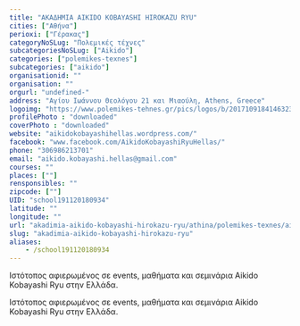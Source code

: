 ```yaml
---
title: "ΑΚΑΔΗΜΙΑ AIKIDO KOBAYASHI HIROKAZU RYU"
cities: ["Αθήνα"]
perioxi: ["Γέρακας"]
categoryNoSLug: "Πολεμικές τέχνες"
subcategoriesNoSLug: ["Aikido"]
categories: ["polemikes-texnes"]
subcategories: ["aikido"]
organisationid: ""
organisation: ""
orgurl: "undefined-"
address: "Αγίου Ιωάννου Θεολόγου 21 και Μιαούλη, Athens, Greece"
logoimg: "https://www.polemikes-tehnes.gr/pics/logos/b/2017109184146323.png"
profilePhoto : "downloaded"
coverPhoto : "downloaded"
website: "aikidokobayashihellas.wordpress.com/"
facebook: "www.facebook.com/AikidoKobayashiRyuHellas/"
phone: "306986213701"
email: "aikido.kobayashi.hellas@gmail.com"
courses: ""
places: [""]
rensponsibles: ""
zipcode: [""]
UID: "school191120180934"
latitude: ""
longitude: ""
url: "akadimia-aikido-kobayashi-hirokazu-ryu/athina/polemikes-texnes/aikido"
slug: "akadimia-aikido-kobayashi-hirokazu-ryu"
aliases:
    - /school191120180934
---
```



Ιστότοπος αφιερωμένος σε events, μαθήματα και σεμινάρια Aikido Kobayashi Ryu στην Ελλάδα.

Ιστότοπος αφιερωμένος σε events, μαθήματα και σεμινάρια Aikido Kobayashi Ryu στην Ελλάδα.